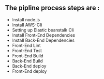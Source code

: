 ## The pipline  process steps are :
- Install node.js
- Install AWS-Cli
- Setting up Elastic beanstalk Cli
- Install Front-End Dependencies
- Install Back-End Dependencies
- Front-End Lint
- Front-End Test
- Front-End Build
- Back-End Build
- Back-End deploy
- Front-End deploy